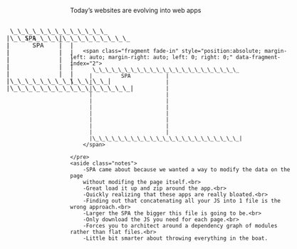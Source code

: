 <section>
    <p>Today’s websites are evolving into web apps</p>
    <pre class="stretch highlight cpp">
        <span class="fragment fade-in" style="position:absolute; margin-left: auto; margin-right: auto; left: 0; right: 0;" data-fragment-index="0">
           \_\_\_\_\_\_\_\_\_\_\_\_\_
          |    SPA      |
          |             |
          |             |
          |             |
          |             |
          |             |
          |\_\_\_\_\_\_\_\_\_\_\_\_\_|
        </span>
        <span class="fragment fade-in" style="position:absolute; margin-left: auto; margin-right: auto; left: 0; right: 0;" data-fragment-index="1">
           \_\_\_\_\_\_\_\_\_\_\_\_\_\_\_\_
          |      SPA       |
          |                |
          |                |
          |                |
          |                |
          |                |
          |\_\_\_\_\_\_\_\_\_\_\_\_\_\_\_\_|
        </span>

        <span class="fragment fade-in" style="position:absolute; margin-left: auto; margin-right: auto; left: 0; right: 0;" data-fragment-index="2">
           \_\_\_\_\_\_\_\_\_\_\_\_\_\_\_\_\_\_\_\_\_\_\_
          |         SPA           |
          |                       |
          |                       |
          |                       |
          |                       |
          |                       |
          |                       |
          |                       |
          |                       |
          |                       |
          |\_\_\_\_\_\_\_\_\_\_\_\_\_\_\_\_\_\_\_\_\_\_\_|
        </span>

    </pre>
    <aside class="notes">
        -SPA came about because we wanted a way to modify the data on the page
        without modifing the page itself.<br>
        -Great load it up and zip around the app.<br>
        -Quickly realizing that these apps are really bloated.<br>
        -Finding out that concatenating all your JS into 1 file is the wrong approach.<br>
        -Larger the SPA the bigger this file is going to be.<br>
        -Only download the JS you need for each page.<br>
        -Forces you to architect around a dependency graph of modules rather than flat files.<br>
        -Little bit smarter about throwing everything in the boat.
   </aside>
</section>

